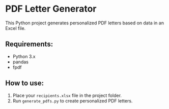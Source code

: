 # PDF Letter Generator

This Python project generates personalized PDF letters based on data in an Excel file.

## Requirements:
- Python 3.x
- pandas
- fpdf

## How to use:
1. Place your `recipients.xlsx` file in the project folder.
2. Run `generate_pdfs.py` to create personalized PDF letters.

